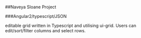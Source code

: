 
##Naveya Sloane Project

###Angular2/typescript/JSON

editable grid written in Typescript and utilising ui-grid. Users can edit/sort/filter columns and select rows.

